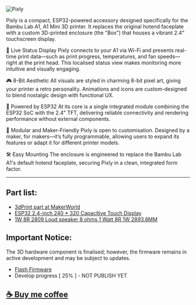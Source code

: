 ![Pixly](/picture/animation.gif)

Pixly is a compact, ESP32-powered accessory designed specifically for the Bambu Lab A1, A1 Mini 3D printer. It replaces the original hotend faceplate with a custom 3D-printed enclosure (the "Box") that houses a vibrant 2.4" touchscreen display.

📡 Live Status Display
Pixly connects to your A1 via Wi-Fi and presents real-time print data—such as print progress, temperatures, and fan speeds—right at the print head. This localised status view makes monitoring more intuitive and visually engaging.

🎮 8-Bit Aesthetic
All visuals are styled in charming 8-bit pixel art, giving your printer a retro personality. Animations and icons are custom-designed to blend nostalgic design with functional UX.

🧠 Powered by ESP32
At its core is a single integrated module combining the ESP32 SoC with the 2.4" TFT, delivering reliable connectivity and rendering performance without external components.

🔧 Modular and Maker-Friendly
Pixly is open to customisation. Designed by a maker, for makers—it’s fully programmable, allowing users to expand its features or adapt it for different printer models.

🛠️ Easy Mounting
The enclosure is engineered to replace the Bambu Lab A1's default hotend faceplate, securing Pixly in a clean, integrated form factor.

---------------------------------------------------------------------------------------------------

## Part list:

- [3dPrint part at MakerWorld](https://makerworld.com/en/models/1432974-pixly-faceplate-kit#profileId-1490390)
- [ESP32 2.4-inch 240 * 320 Capacitive Touch Display](s.click.aliexpress.com/e/_omgP1zh)
- [1W 8R 2809 Loud speaker 8 ohms 1 Watt 8R 1W 28*9*3.6MM](s.click.aliexpress.com/e/_oDSKVf9)

## Important Notice:
The 3D hardware component is finalised; however, the firmware remains in active development and may be subject to updates.
- [Flash Firmware](https://vaandcob.github.io/Pixly/firmware/pixlyflasher.html)
- Develop progress [ 25% ] - NOT PUBLISH YET 


## [☕ Buy me coffee](buymeacoffee.com/vaandcob)
